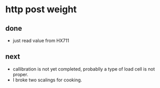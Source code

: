 # http post weight

## done
* just read value from HX711

## next
* callibration is not yet completed, probablly a type of load cell is not proper.
* I broke two scalings for cooking.
